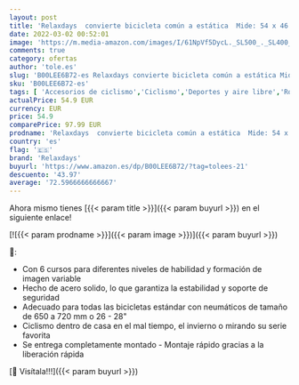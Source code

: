 ```yaml
---
layout: post
title: 'Relaxdays  convierte bicicleta común a estática  Mide: 54 x 46 x 20 cm  Azul  Unisex-Adult  1 Ud'
date: 2022-03-02 00:52:01
image: 'https://m.media-amazon.com/images/I/61NpVf5DycL._SL500_._SL400_.jpg'
comments: true
category: ofertas
author: 'tole.es'
slug: 'B00LEE6B72-es Relaxdays convierte bicicleta común a estática Mide: 54 x...'
sku: 'B00LEE6B72-es'
tags: [ 'Accesorios de ciclismo','Ciclismo','Deportes y aire libre','Rodillos para bicicletas','Ropa y equipo para deportes','bicicleta','relaxdays', ]
actualPrice: 54.9 EUR
currency: EUR
price: 54.9
comparePrice: 97.99 EUR
prodname: 'Relaxdays  convierte bicicleta común a estática  Mide: 54 x 46 x 20 cm  Azul  Unisex-Adult  1 Ud'
country: 'es'
flag: '🇪🇸'
brand: 'Relaxdays'
buyurl: 'https://www.amazon.es/dp/B00LEE6B72/?tag=tolees-21'
descuento: '43.97'
average: '72.5966666666667'
---
```


Ahora mismo tienes [{{< param title >}}]({{< param buyurl >}}) en el siguiente enlace!

[![{{< param prodname >}}]({{< param image >}})]({{< param buyurl >}})

🔎:

- Con 6 cursos para diferentes niveles de habilidad y formación de imagen variable
- Hecho de acero solido, lo que garantiza la estabilidad y soporte de seguridad
- Adecuado para todas las bicicletas estándar con neumáticos de tamaño de 650 a 720 mm o 26 - 28"
- Ciclismo dentro de casa en el mal tiempo, el invierno o mirando su serie favorita
- Se entrega completamente montado - Montaje rápido gracias a la liberación rápida

[🛒 Visítala!!!]({{< param buyurl >}})
